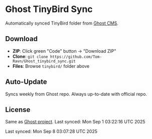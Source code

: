 # Ghost TinyBird Sync

Automatically synced TinyBird folder from [Ghost CMS](https://github.com/TryGhost/Ghost/tree/main/ghost/core/core/server/data/tinybird).

## Download

- **ZIP**: Click green "Code" button → "Download ZIP"
- **Clone**: `git clone https://github.com/Tom-Ravn/Ghost_tinybird_sync.git`
- **Files**: Browse `tinybird/` folder above

## Auto-Update

Syncs weekly from Ghost repo. Always up-to-date with official repo.

## License

Same as [Ghost project](https://github.com/TryGhost/Ghost/blob/main/LICENSE).
Last synced: Mon Sep  1 03:22:16 UTC 2025

Last synced: Mon Sep  8 03:07:28 UTC 2025
